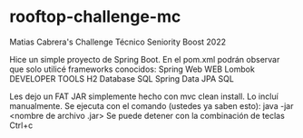 # rooftop-challenge-mc
Matias Cabrera's Challenge Técnico Seniority Boost 2022

Hice un simple proyecto de Spring Boot. En el pom.xml podrán observar que solo utilicé frameworks conocidos:
Spring Web WEB
Lombok DEVELOPER TOOLS
H2 Database SQL
Spring Data JPA SQL

Les dejo un FAT JAR simplemente hecho con mvc clean install. Lo incluí manualmente.
Se ejecuta con el comando (ustedes ya saben esto):
java -jar <nombre de archivo .jar>
Se puede detener con la combinación de teclas Ctrl+c

